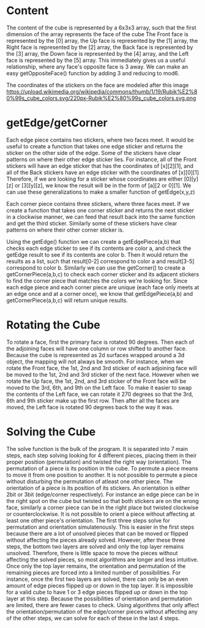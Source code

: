 # Content
The content of the cube is represented by a 6x3x3 array, such that the first dimension of the array represents the face of the cube
The Front face is represented by the [0] array, the Up face is represented by the [1] array, the Right face is represented by the [2] array, the Back face is represented by the [3] array, the Down face is represented by the [4] array, and the Left face is represented by the [5] array.
This immediately gives us a useful relationship, where any face's opposite face is 3 away. We can make an easy getOppositeFace() function by adding 3 and reducing to mod6.

The coordinates of the stickers on the face are modeled after this image https://upload.wikimedia.org/wikipedia/commons/thumb/1/19/Rubik%E2%80%99s_cube_colors.svg/220px-Rubik%E2%80%99s_cube_colors.svg.png

# getEdge/getCorner
Each edge piece contains two stickers, where two faces meet. It would be useful to create a function that takes one edge sticker and returns the sticker on the other side of the edge.
Some of the stickers have clear patterns on where their other edge sticker lies. For instance, all of the Front stickers will have an edge sticker that has the coordinates of [x][2][1], and all of the Back stickers have an edge sticker with the coordinates of [x][0][1]
Therefore, if we are looking for a sticker whose coordinates are either [0][y][z] or [3][y][z], we know the result will be in the form of [a][2 or 0][1]. We can use these generalizations to make a smaller function of getEdge(x,y,z)

Each corner piece contains three stickers, where three faces meet. If we create a function that takes one corner sticker and returns the next sticker in a clockwise manner, we can feed that result back into the same function and get the third sticker.
Similarly some of these stickers have clear patterns on where their other corner sticker is.

Using the getEdge() function we can create a getEdgePiece(a,b) that checks each edge sticker to see if its contents are color a, and check the getEdge result to see if its contents are color b. Then it would return the results as a list, such that result[0-2] correspond to color a and result[3-5] correspond to color b.
Similarly we can use the getCorner() to create a getCornerPiece(a,b,c) to check each corner sticker and its adjacent stickers to find the corner piece that matches the colors we're looking for.
Since each edge piece and each corner piece are unique (each face only meets at an edge once and at a corner once), we know that getEdgePiece(a,b) and getCornerPiece(a,b,c) will return unique results.

# Rotating the Cube
To rotate a face, first the primary face is rotated 90 degrees. Then each of the adjoining faces will have one column or row shifted to another face. Because the cube is represented as 2d surfaces wrapped around a 3d object, the mapping will not always be smooth.
For instance, when we rotate the Front face, the 1st, 2nd and 3rd sticker of each adjoining face will be moved to the 1st, 2nd and 3rd sticker of the next face. However when we rotate the Up face, the 1st, 2nd, and 3rd sticker of the Front face will be moved to the 3rd, 6th, and 9th on the Left face.
To make it easier to swap the contents of the Left face, we can rotate it 270 degrees so that the 3rd, 6th and 9th sticker make up the first row. Then after all the faces are moved, the Left face is rotated 90 degrees back to the way it was.

# Solving the Cube
The solve function is the bulk of the program. It is separated into 7 main steps, each step solving looking for 4 different pieces, placing them in their proper position (permutation) and twisted the right way (orientation).
The permutation of a piece is its position in the cube. To permute a piece means to move it from one position to another. It is not possible to permute a piece without disturbing the permutation of atleast one other piece.
The orientation of a piece is its position of its stickers. An orientation is either 2bit or 3bit (edge/corner respectively). For instance an edge piece can be in the right spot on the cube but twisted so that both stickers are on the wrong face, similarly a corner piece can be in the right place but twisted clockwise or counterclockwise. It is not possible to orient a piece without affecting at least one other piece's orientation.
The first three steps solve for permutation and orientation simulatenously. This is easier in the first steps because there are a lot of unsolved pieces that can be moved or flipped without affecting the pieces already solved.
However, after these three steps, the bottom two layers are solved and only the top layer remains unsolved. Therefore, there is little space to move the pieces without affecting the solved pieces, so most algorithms are longer and less intuitive.
Once only the top layer remains, the orientation and permutation of the remaining pieces are forced into a limited number of possibilities. For instance, once the first two layers are solved, there can only be an even amount of edge pieces flipped up or down in the top layer. It is impossible for a valid cube to have 1 or 3 edge pieces flipped up or down in the top layer at this step.
Because the possibilities of orientation and permutation are limited, there are fewer cases to check. Using algorithms that only affect the orientation/permutation of the edge/corner pieces without affecting any of the other steps, we can solve for each of these in the last 4 steps.
